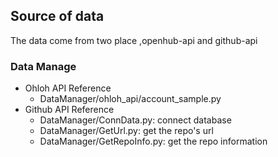 ## Source of data
The data come from two place ,openhub-api and github-api

### Data Manage 
+ Ohloh API Reference
  - DataManager/ohloh_api/account_sample.py
+ Github API Reference
  - DataManager/ConnData.py: connect database
  - DataManager/GetUrl.py: get the repo's url
  - DataManager/GetRepoInfo.py: get the repo information
